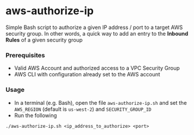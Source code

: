 # aws-authorize-ip
Simple Bash script to authorize a given IP address / port to a target AWS security group. In other words, a quick way to add an entry to the **Inbound Rules** of a given security group

### Prerequisites
- Valid AWS Account and authorized access to a VPC Security Group
- AWS CLI with configuration already set to the AWS account

### Usage
- In a terminal (e.g. Bash), open the file `aws-authorize-ip.sh` and set the `AWS_REGION` (default is `us-west-2`) and `SECURITY_GROUP_ID`
- Run the following
```
./aws-authorize-ip.sh <ip_address_to_authorize> <port>
```
